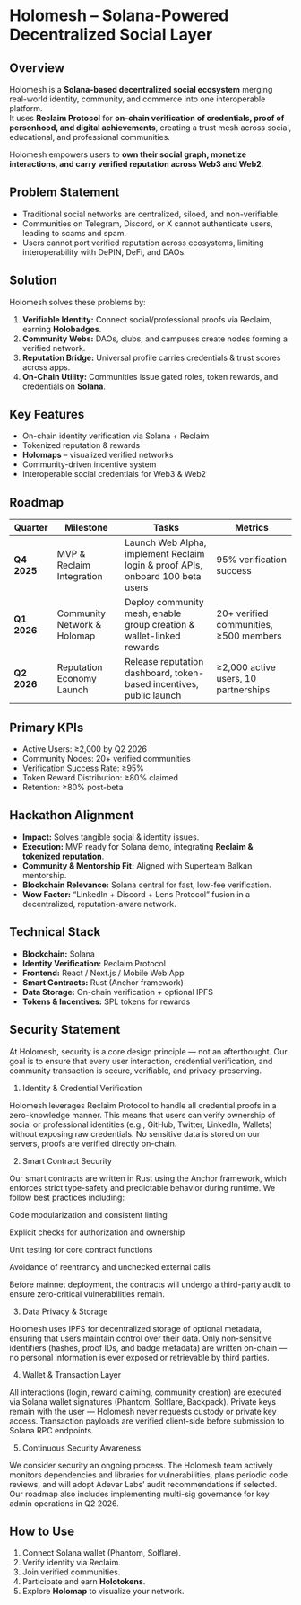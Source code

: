 # Holomesh – Solana-Powered Decentralized Social Layer


## Overview
Holomesh is a **Solana-based decentralized social ecosystem** merging real-world identity, community, and commerce into one interoperable platform.  
It uses **Reclaim Protocol** for **on-chain verification of credentials, proof of personhood, and digital achievements**, creating a trust mesh across social, educational, and professional communities.  

Holomesh empowers users to **own their social graph, monetize interactions, and carry verified reputation across Web3 and Web2**.


## Problem Statement
- Traditional social networks are centralized, siloed, and non-verifiable.  
- Communities on Telegram, Discord, or X cannot authenticate users, leading to scams and spam.  
- Users cannot port verified reputation across ecosystems, limiting interoperability with DePIN, DeFi, and DAOs.


## Solution
Holomesh solves these problems by:  
1. **Verifiable Identity:** Connect social/professional proofs via Reclaim, earning **Holobadges**.  
2. **Community Webs:** DAOs, clubs, and campuses create nodes forming a verified network.  
3. **Reputation Bridge:** Universal profile carries credentials & trust scores across apps.  
4. **On-Chain Utility:** Communities issue gated roles, token rewards, and credentials on **Solana**.

## Key Features
- On-chain identity verification via Solana + Reclaim  
- Tokenized reputation & rewards  
- **Holomaps** – visualized verified networks  
- Community-driven incentive system  
- Interoperable social credentials for Web3 & Web2  

## Roadmap
| Quarter | Milestone | Tasks | Metrics |
|---------|----------|-------|---------|
| **Q4 2025** | MVP & Reclaim Integration | Launch Web Alpha, implement Reclaim login & proof APIs, onboard 100 beta users | 95% verification success |
| **Q1 2026** | Community Network & Holomap | Deploy community mesh, enable group creation & wallet-linked rewards | 20+ verified communities, ≥500 members |
| **Q2 2026** | Reputation Economy Launch | Release reputation dashboard, token-based incentives, public launch | ≥2,000 active users, 10 partnerships |


## Primary KPIs
- Active Users: ≥2,000 by Q2 2026  
- Community Nodes: 20+ verified communities  
- Verification Success Rate: ≥95%  
- Token Reward Distribution: ≥80% claimed  
- Retention: ≥80% post-beta  


## Hackathon Alignment
- **Impact:** Solves tangible social & identity issues.  
- **Execution:** MVP ready for Solana demo, integrating **Reclaim & tokenized reputation**.  
- **Community & Mentorship Fit:** Aligned with Superteam Balkan mentorship.  
- **Blockchain Relevance:** Solana central for fast, low-fee verification.  
- **Wow Factor:** “LinkedIn + Discord + Lens Protocol” fusion in a decentralized, reputation-aware network.


## Technical Stack
- **Blockchain:** Solana  
- **Identity Verification:** Reclaim Protocol  
- **Frontend:** React / Next.js / Mobile Web App  
- **Smart Contracts:** Rust (Anchor framework)  
- **Data Storage:** On-chain verification + optional IPFS  
- **Tokens & Incentives:** SPL tokens for rewards

## Security Statement

At Holomesh, security is a core design principle — not an afterthought.
Our goal is to ensure that every user interaction, credential verification, and community transaction is secure, verifiable, and privacy-preserving.

1. Identity & Credential Verification

Holomesh leverages Reclaim Protocol to handle all credential proofs in a zero-knowledge manner.
This means that users can verify ownership of social or professional identities (e.g., GitHub, Twitter, LinkedIn, Wallets) without exposing raw credentials.
No sensitive data is stored on our servers, proofs are verified directly on-chain.

2. Smart Contract Security

Our smart contracts are written in Rust using the Anchor framework, which enforces strict type-safety and predictable behavior during runtime.
We follow best practices including:

Code modularization and consistent linting

Explicit checks for authorization and ownership

Unit testing for core contract functions

Avoidance of reentrancy and unchecked external calls


Before mainnet deployment, the contracts will undergo a third-party audit to ensure zero-critical vulnerabilities remain.

3. Data Privacy & Storage

Holomesh uses IPFS for decentralized storage of optional metadata, ensuring that users maintain control over their data.
Only non-sensitive identifiers (hashes, proof IDs, and badge metadata) are written on-chain — no personal information is ever exposed or retrievable by third parties.

4. Wallet & Transaction Layer

All interactions (login, reward claiming, community creation) are executed via Solana wallet signatures (Phantom, Solflare, Backpack).
Private keys remain with the user — Holomesh never requests custody or private key access.
Transaction payloads are verified client-side before submission to Solana RPC endpoints.

5. Continuous Security Awareness

We consider security an ongoing process.
The Holomesh team actively monitors dependencies and libraries for vulnerabilities, plans periodic code reviews, and will adopt Adevar Labs’ audit recommendations if selected.
Our roadmap also includes implementing multi-sig governance for key admin operations in Q2 2026.



## How to Use
1. Connect Solana wallet (Phantom, Solflare).  
2. Verify identity via Reclaim.  
3. Join verified communities.  
4. Participate and earn **Holotokens**.  
5. Explore **Holomap** to visualize your network.

